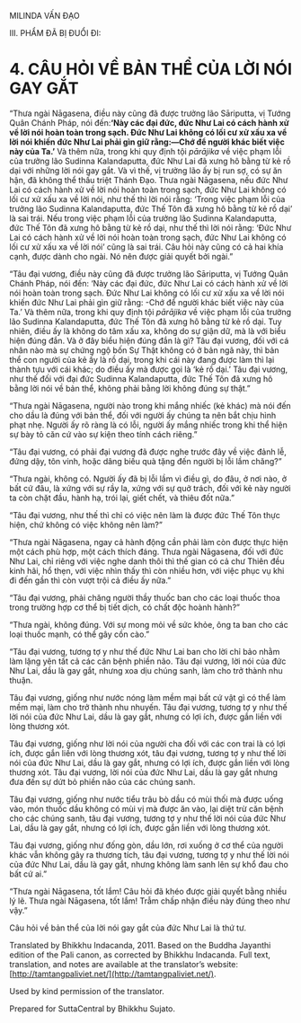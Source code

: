  

MILINDA VẤN ĐẠO

III. PHẨM ĐÃ BỊ ĐUỔI ĐI:

# 4\. CÂU HỎI VỀ BẢN THỂ CỦA LỜI NÓI GAY GẮT

“Thưa ngài Nāgasena, điều này cũng đã được trưởng lão Sāriputta, vị Tướng Quân Chánh Pháp, nói đến:**‘Này các đại đức, đức Như Lai có cách hành xử về lời nói hoàn toàn trong sạch. Đức Như Lai không có lối cư xử xấu xa về lời nói khiến đức Như Lai phải gìn giữ rằng:—Chớ để người khác biết việc này của Ta.’** Và thêm nữa, trong khi quy định tội _pārājika_ về việc phạm lỗi của trưởng lão Sudinna Kalandaputta, đức Như Lai đã xưng hô bằng từ kẻ rồ dại với những lời nói gay gắt. Và vì thế, vị trưởng lão ấy bị run sợ, có sự ăn hận, đã không thể thấu triệt Thánh Đạo. Thưa ngài Nāgasena, nếu đức Như Lai có cách hành xử về lời nói hoàn toàn trong sạch, đức Như Lai không có lối cư xử xấu xa về lời nói, như thế thì lời nói rằng: ‘Trong việc phạm lỗi của trưởng lão Sudinna Kalandaputta, đức Thế Tôn đã xưng hô bằng từ kẻ rồ dại’ là sai trái. Nếu trong việc phạm lỗi của trưởng lão Sudinna Kalandaputta, đức Thế Tôn đã xưng hô bằng từ kẻ rồ dại, như thế thì lời nói rằng: ‘Đức Như Lai có cách hành xử về lời nói hoàn toàn trong sạch, đức Như Lai không có lối cư xử xấu xa về lời nói’ cũng là sai trái. Câu hỏi này cũng có cả hai khía cạnh, được dành cho ngài. Nó nên được giải quyết bởi ngài.”

“Tâu đại vương, điều này cũng đã được trưởng lão Sāriputta, vị Tướng Quân Chánh Pháp, nói đến: ‘Này các đại đức, đức Như Lai có cách hành xử về lời nói hoàn toàn trong sạch. Đức Như Lai không có lối cư xử xấu xa về lời nói khiến đức Như Lai phải gìn giữ rằng: -Chớ để người khác biết việc này của Ta.’ Và thêm nữa, trong khi quy định tội _pārājika_ về việc phạm lỗi của trưởng lão Sudinna Kalandaputta, đức Thế Tôn đã xưng hô bằng từ kẻ rồ dại. Tuy nhiên, điều ấy là không do tâm xấu xa, không do sự giận dữ, mà là với biểu hiện đúng đắn. Và ở đây biểu hiện đúng đắn là gì? Tâu đại vương, đối với cá nhân nào mà sự chứng ngộ bốn Sự Thật không có ở bản ngã này, thì bản thể con người của kẻ ấy là rồ dại, trong khi cái này đang được làm thì lại thành tựu với cái khác; do điều ấy mà được gọi là ‘kẻ rồ dại.’ Tâu đại vương, như thế đối với đại đức Sudinna Kalandaputta, đức Thế Tôn đã xưng hô bằng lời nói về bản thể, không phải bằng lời không đúng sự thật.”

“Thưa ngài Nāgasena, người nào trong khi mắng nhiếc (kẻ khác) mà nói đến cho dầu là đúng với bản thể, đối với người ấy chúng ta nên bắt chịu hình phạt nhẹ. Người ấy rõ ràng là có lỗi, người ấy mắng nhiếc trong khi thể hiện sự bày tỏ căn cứ vào sự kiện theo tính cách riêng.”

“Tâu đại vương, có phải đại vương đã được nghe trước đây về việc đảnh lễ, đứng dậy, tôn vinh, hoặc dâng biếu quà tặng đến người bị lỗi lầm chăng?”

“Thưa ngài, không có. Người ấy đã bị lỗi lầm vì điều gì, do đâu, ở nơi nào, ở bất cứ đâu, là xứng với sự rầy la, xứng với sự quở trách, đối với kẻ này người ta còn chặt đầu, hành hạ, trói lại, giết chết, và thiêu đốt nữa.”

“Tâu đại vương, như thế thì chỉ có việc nên làm là được đức Thế Tôn thực hiện, chứ không có việc không nên làm?”

“Thưa ngài Nāgasena, ngay cả hành động cần phải làm còn được thực hiện một cách phù hợp, một cách thích đáng. Thưa ngài Nāgasena, đối với đức Như Lai, chỉ riêng với việc nghe danh thôi thì thế gian có cả chư Thiên đều kinh hãi, hổ thẹn, với việc nhìn thấy thì còn nhiều hơn, với việc phục vụ khi đi đến gần thì còn vượt trội cả điều ấy nữa.”

“Tâu đại vương, phải chăng người thầy thuốc ban cho các loại thuốc thoa trong trường hợp cơ thể bị tiết dịch, có chất độc hoành hành?”

“Thưa ngài, không đúng. Với sự mong mỏi về sức khỏe, ông ta ban cho các loại thuốc mạnh, có thể gây cồn cào.”

“Tâu đại vương, tương tợ y như thế đức Như Lai ban cho lời chỉ bảo nhằm làm lặng yên tất cả các căn bệnh phiền não. Tâu đại vương, lời nói của đức Như Lai, dầu là gay gắt, nhưng xoa dịu chúng sanh, làm cho trở thành nhu thuận.

Tâu đại vương, giống như nước nóng làm mềm mại bất cứ vật gì có thể làm mềm mại, làm cho trở thành nhu nhuyến. Tâu đại vương, tương tợ y như thế lời nói của đức Như Lai, dầu là gay gắt, nhưng có lợi ích, được gắn liền với lòng thương xót.

Tâu đại vương, giống như lời nói của người cha đối với các con trai là có lợi ích, được gắn liền với lòng thương xót, tâu đại vương, tương tợ y như thế lời nói của đức Như Lai, dầu là gay gắt, nhưng có lợi ích, được gắn liền với lòng thương xót. Tâu đại vương, lời nói của đức Như Lai, dầu là gay gắt nhưng đưa đến sự dứt bỏ phiền não của các chúng sanh.

Tâu đại vương, giống như nước tiểu trâu bò dầu có mùi thối mà được uống vào, món thuốc dầu không có mùi vị mà được ăn vào, lại diệt trừ căn bệnh cho các chúng sanh, tâu đại vương, tương tợ y như thế lời nói của đức Như Lai, dầu là gay gắt, nhưng có lợi ích, được gắn liền với lòng thương xót.

Tâu đại vương, giống như đống gòn, dầu lớn, rơi xuống ở cơ thể của người khác vẫn không gây ra thương tích, tâu đại vương, tương tợ y như thế lời nói của đức Như Lai, dầu là gay gắt, nhưng không làm sanh lên sự khổ đau cho bất cứ ai.”

“Thưa ngài Nāgasena, tốt lắm! Câu hỏi đã khéo được giải quyết bằng nhiều lý lẽ. Thưa ngài Nāgasena, tốt lắm! Trẫm chấp nhận điều này đúng theo như vậy.”

Câu hỏi về bản thể của lời nói gay gắt của đức Như Lai là thứ tư.

Translated by Bhikkhu Indacanda, 2011. Based on the Buddha Jayanthi edition of the Pali canon, as corrected by Bhikkhu Indacanda. Full text, translation, and notes are available at the translator’s website: [http://tamtangpaliviet.net/](http://tamtangpaliviet.net/).

Used by kind permission of the translator.

Prepared for SuttaCentral by Bhikkhu Sujato.